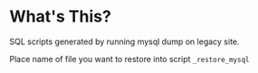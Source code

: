 # What's This?

SQL scripts generated by running mysql dump on legacy site.

Place name of file you want to restore into script `_restore_mysql`
